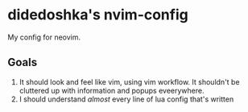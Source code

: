 # didedoshka's nvim-config

My config for neovim.

## Goals

1. It should look and feel like vim, using vim workflow. It shouldn't be cluttered up with information and popups eveerywhere. 
2. I should understand _almost_ every line of lua config that's written

